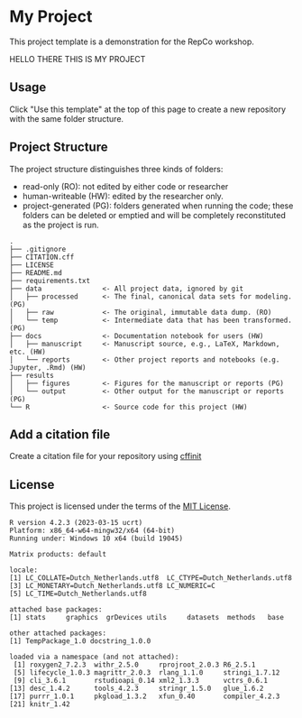 # My Project

This project template is a demonstration for the RepCo workshop.

HELLO THERE
THIS IS MY PROJECT

## Usage

Click "Use this template" at the top of this page to create a new repository with the same folder structure.

## Project Structure

The project structure distinguishes three kinds of folders:
- read-only (RO): not edited by either code or researcher
- human-writeable (HW): edited by the researcher only.
- project-generated (PG): folders generated when running the code; these folders can be deleted or emptied and will be completely reconstituted as the project is run.


```
.
├── .gitignore
├── CITATION.cff
├── LICENSE
├── README.md
├── requirements.txt
├── data               <- All project data, ignored by git
│   ├── processed      <- The final, canonical data sets for modeling. (PG)
│   ├── raw            <- The original, immutable data dump. (RO)
│   └── temp           <- Intermediate data that has been transformed. (PG)
├── docs               <- Documentation notebook for users (HW)
│   ├── manuscript     <- Manuscript source, e.g., LaTeX, Markdown, etc. (HW)
│   └── reports        <- Other project reports and notebooks (e.g. Jupyter, .Rmd) (HW)
├── results
│   ├── figures        <- Figures for the manuscript or reports (PG)
│   └── output         <- Other output for the manuscript or reports (PG)
└── R                  <- Source code for this project (HW)

```

## Add a citation file
Create a citation file for your repository using [cffinit](https://citation-file-format.github.io/cff-initializer-javascript/#/)

## License

This project is licensed under the terms of the [MIT License](/LICENSE).

```
R version 4.2.3 (2023-03-15 ucrt)
Platform: x86_64-w64-mingw32/x64 (64-bit)
Running under: Windows 10 x64 (build 19045)

Matrix products: default

locale:
[1] LC_COLLATE=Dutch_Netherlands.utf8  LC_CTYPE=Dutch_Netherlands.utf8   
[3] LC_MONETARY=Dutch_Netherlands.utf8 LC_NUMERIC=C                      
[5] LC_TIME=Dutch_Netherlands.utf8    

attached base packages:
[1] stats     graphics  grDevices utils     datasets  methods   base     

other attached packages:
[1] TempPackage_1.0 docstring_1.0.0

loaded via a namespace (and not attached):
 [1] roxygen2_7.2.3  withr_2.5.0     rprojroot_2.0.3 R6_2.5.1       
 [5] lifecycle_1.0.3 magrittr_2.0.3  rlang_1.1.0     stringi_1.7.12 
 [9] cli_3.6.1       rstudioapi_0.14 xml2_1.3.3      vctrs_0.6.1    
[13] desc_1.4.2      tools_4.2.3     stringr_1.5.0   glue_1.6.2     
[17] purrr_1.0.1     pkgload_1.3.2   xfun_0.40       compiler_4.2.3 
[21] knitr_1.42     
```
